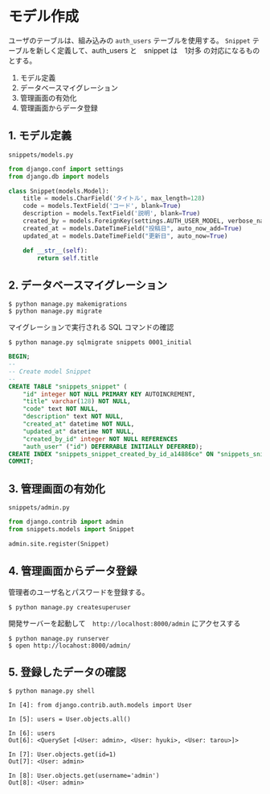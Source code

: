 # モデル作成

ユーザのテーブルは、組み込みの `auth_users` テーブルを使用する。
`Snippet` テーブルを新しく定義して、auth_users と　snippet は　1対多 の対応になるものとする。 

1. モデル定義
2. データベースマイグレーション
3. 管理画面の有効化
4. 管理画面からデータ登録


## 1. モデル定義

`snippets/models.py`

```python
from django.conf import settings
from django.db import models

class Snippet(models.Model):
    title = models.CharField('タイトル', max_length=128)
    code = models.TextField('コード', blank=True)
    description = models.TextField('説明', blank=True)
    created_by = models.ForeignKey(settings.AUTH_USER_MODEL, verbose_name="投稿者", on_delete=models.CASCADE)
    created_at = models.DateTimeField("投稿日", auto_now_add=True)
    updated_at = models.DateTimeField("更新日", auto_now=True)

    def __str__(self):
        return self.title

```

## 2. データベースマイグレーション

```
$ python manage.py makemigrations
$ python manage.py migrate
```

マイグレーションで実行される SQL コマンドの確認

```
$ python manage.py sqlmigrate snippets 0001_initial
```

```SQL
BEGIN;
--
-- Create model Snippet
--
CREATE TABLE "snippets_snippet" (
    "id" integer NOT NULL PRIMARY KEY AUTOINCREMENT,
    "title" varchar(128) NOT NULL,
    "code" text NOT NULL,
    "description" text NOT NULL,
    "created_at" datetime NOT NULL,
    "updated_at" datetime NOT NULL,
    "created_by_id" integer NOT NULL REFERENCES
    "auth_user" ("id") DEFERRABLE INITIALLY DEFERRED);
CREATE INDEX "snippets_snippet_created_by_id_a14886ce" ON "snippets_snippet" ("created_by_id");
COMMIT;
```


## 3. 管理画面の有効化

`snippets/admin.py`

```python
from django.contrib import admin
from snippets.models import Snippet

admin.site.register(Snippet)
```

## 4. 管理画面からデータ登録

管理者のユーザ名とパスワードを登録する。

```
$ python manage.py createsuperuser
```

開発サーバーを起動して　`http://localhost:8000/admin` にアクセスする

```
$ python manage.py runserver
$ open http://locahost:8000/admin/
```

## 5. 登録したデータの確認

```
$ python manage.py shell
```

```
In [4]: from django.contrib.auth.models import User

In [5]: users = User.objects.all()

In [6]: users
Out[6]: <QuerySet [<User: admin>, <User: hyuki>, <User: tarou>]>

In [7]: User.objects.get(id=1)
Out[7]: <User: admin>

In [8]: User.objects.get(username='admin')
Out[8]: <User: admin>
```
